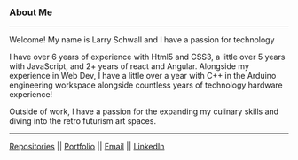 ### About Me
---
Welcome! My name is Larry Schwall and I have a passion for technology 

I have over 6 years of experience with Html5 and CSS3, a little over 5 years with JavaScript, and 2+ years of react and Angular. Alongside my experience in Web Dev, I have a little over a year with C++ in the Arduino engineering workspace alongside countless years of technology hardware experience!

Outside of work, I have a passion for the expanding my culinary skills and diving into the retro futurism art spaces.

---

[Repositories](https://github.com/lschwall?tab=repositories) ||
[Portfolio](https://www.larryschwall.com) || 
[Email](https://mail.google.com/mail/u/0/?fs=1&tf=cm&to=lschwall4@gmail.com) ||
[LinkedIn](https://www.linkedin.com/in/larryschwalliv)

<!--
**lschwall/lschwall** is a ✨ _special_ ✨ repository because its `README.md` (this file) appears on your GitHub profile.

Here are some ideas to get you started:

- 🔭 I’m currently working on ...
- 🌱 I’m currently learning ...
- 👯 I’m looking to collaborate on ...
- 🤔 I’m looking for help with ...
- 💬 Ask me about ...
- 📫 How to reach me: ...
- 😄 Pronouns: ...
- ⚡ Fun fact: ...
-->
